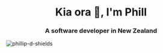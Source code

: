 <h1 align="center">Kia ora 👋, I'm Phill</h1>
<h3 align="center">A software developer in New Zealand</h3>

<p align="left"> <img src="https://komarev.com/ghpvc/?username=phillip-d-shields&label=Profile%20views&color=0e75b6&style=flat" alt="phillip-d-shields" /> </p>




